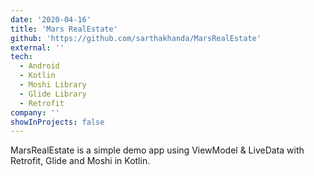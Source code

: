 ```yaml
---
date: '2020-04-16'
title: 'Mars RealEstate'
github: 'https://github.com/sarthakhanda/MarsRealEstate'
external: ''
tech:
  - Android
  - Kotlin
  - Moshi Library
  - Glide Library
  - Retrofit
company: ''
showInProjects: false
---
```


MarsRealEstate is a simple demo app using ViewModel & LiveData with Retrofit, Glide and Moshi in Kotlin.